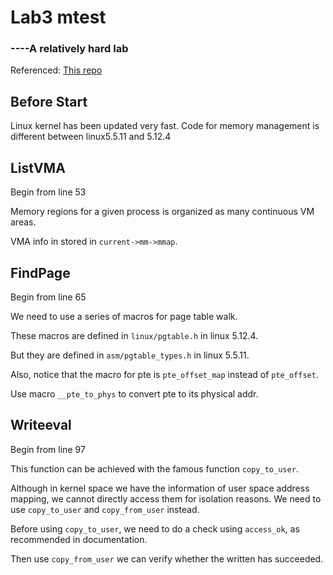 # Lab3 mtest
### ----A relatively hard lab

Referenced:  [This repo](https://github.com/DeanAlkene/CS353-Linux-Kernel)

## Before Start
Linux kernel has been updated very fast. Code for memory management is different between linux5.5.11 and 5.12.4


## ListVMA
Begin from line 53

Memory regions for a given process is organized as many continuous VM areas. 

VMA info in stored in `current->mm->mmap`.

## FindPage
Begin from line 65

We need to use a series of macros for page table walk.

These macros are defined in `linux/pgtable.h` in linux 5.12.4.

But they are defined in `asm/pgtable_types.h` in linux 5.5.11.

Also, notice that the macro for pte is `pte_offset_map` instead of `pte_offset`.

Use macro `__pte_to_phys` to convert pte to its physical addr.

## Writeeval
Begin from line 97

This function can be achieved with the famous function `copy_to_user`.

Although in kernel space we have the information of user space address mapping, we cannot directly access them for isolation reasons. We need to use `copy_to_user` and `copy_from_user` instead.

Before using `copy_to_user`, we need to do a check using `access_ok`, as recommended in documentation.

Then use `copy_from_user` we can verify whether the written has succeeded.